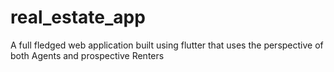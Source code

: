 # real_estate_app
A full fledged web application built using flutter that uses the perspective of both Agents and prospective Renters
